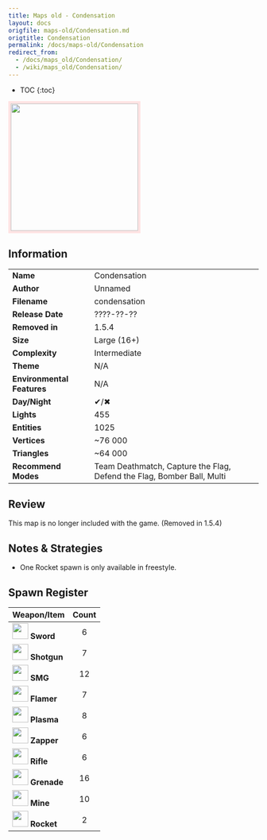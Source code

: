 ```yaml
---
title: Maps old - Condensation
layout: docs
origfile: maps-old/Condensation.md
origtitle: Condensation
permalink: /docs/maps-old/Condensation
redirect_from:
  - /docs/maps_old/Condensation/
  - /wiki/maps_old/Condensation/
---
```

* TOC
{:toc}
<img style='border:5px solid #ffe0e0e0' src="../images/maps-old/condensation.png" width="256px" />

## Information

|                            |                                                                        |
|----------------------------|------------------------------------------------------------------------|
| **Name**                   | Condensation                                                           |
| **Author**                 | Unnamed                                                                |
| **Filename**               | condensation                                                           |
| **Release Date**           | ????-??-??                                                             |
| **Removed in**             | 1.5.4                                                                  |
| **Size**                   | Large (16+)                                                            |
| **Complexity**             | Intermediate                                                           |
| **Theme**                  | N/A                                                                    |
| **Environmental Features** | N/A                                                                    |
| **Day/Night**              | ✔/✖                                                                    |
| **Lights**                 | 455                                                                    |
| **Entities**               | 1025                                                                   |
| **Vertices**               | ~76 000                                                                |
| **Triangles**              | ~64 000                                                                |
| **Recommend Modes**        | Team Deathmatch, Capture the Flag, Defend the Flag, Bomber Ball, Multi |

## Review

This map is no longer included with the game. (Removed in 1.5.4)

## Notes & Strategies

- One Rocket spawn is only available in freestyle.

## Spawn Register

| Weapon/Item                                                         | Count |
|---------------------------------------------------------------------|:-----:|
| <img src="../images/weapons/sword.png" width="32px"/> **Sword**     |   6   |
| <img src="../images/weapons/shotgun.png" width="32px"/> **Shotgun** |   7   |
| <img src="../images/weapons/smg.png" width="32px"/> **SMG**         |  12   |
| <img src="../images/weapons/flamer.png" width="32px"/> **Flamer**   |   7   |
| <img src="../images/weapons/plasma.png" width="32px"/> **Plasma**   |   8   |
| <img src="../images/weapons/zapper.png" width="32px"/> **Zapper**   |   6   |
| <img src="../images/weapons/rifle.png" width="32px"/> **Rifle**     |   6   |
| <img src="../images/weapons/grenade.png" width="32px"/> **Grenade** |  16   |
| <img src="../images/weapons/mine.png" width="32px"/> **Mine**       |  10   |
| <img src="../images/weapons/rocket.png" width="32px"/> **Rocket**   |   2   |
